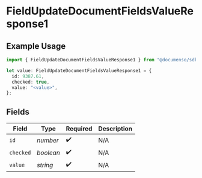 # FieldUpdateDocumentFieldsValueResponse1

## Example Usage

```typescript
import { FieldUpdateDocumentFieldsValueResponse1 } from "@documenso/sdk-typescript/models/operations";

let value: FieldUpdateDocumentFieldsValueResponse1 = {
  id: 9387.61,
  checked: true,
  value: "<value>",
};
```

## Fields

| Field              | Type               | Required           | Description        |
| ------------------ | ------------------ | ------------------ | ------------------ |
| `id`               | *number*           | :heavy_check_mark: | N/A                |
| `checked`          | *boolean*          | :heavy_check_mark: | N/A                |
| `value`            | *string*           | :heavy_check_mark: | N/A                |